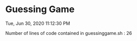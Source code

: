 # Guessing Game
Tue, Jun 30, 2020 11:12:30 PM


Number of lines of code contained in guessinggame.sh : 26
